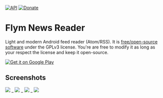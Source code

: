 [![API](https://img.shields.io/badge/API-21%2B-blue.svg?style=flat)](https://android-arsenal.com/api?level=21)
[![Donate](https://img.shields.io/badge/Donate-PayPal-green.svg)](https://www.paypal.me/fredericjulian)

Flym News Reader
==================

Light and modern Android feed reader (Atom/RSS).
It is [free/open-source software](https://www.gnu.org/philosophy/free-sw.html) under the GPLv3 license. You're are free to modify it as long as your respect the license and keep it open-source.

<a href='https://play.google.com/store/apps/details?id=net.frju.flym'><img alt='Get it on Google Play' src='https://play.google.com/intl/en_us/badges/images/generic/en_badge_web_generic.png'/></a>

## Screenshots

![](https://lh3.googleusercontent.com/IABRvlpoCXSNwWd1vPuRw7kVFEHoIv_ChdZMBs8lLa0OVaTYPpJ2TO44p3w-wdrzluvd=w1440-h620-rw) _
![](https://lh3.googleusercontent.com/Ie5lLGF242xxPPuSpDznKvK4OTfYI21xPnipG8p8Gtg7qUS1UPVNP3c0iwL0DLMOOw=w1440-h620-rw) _
![](https://lh3.googleusercontent.com/LqORvNPrsJC0VB30oD6mtnIfQTVcxyTkKVVLQnElQ6i9__Kq7bwZGj74FmB3wZ4jWw=w1440-h620-rw) _
![](https://lh3.googleusercontent.com/WxTPChHUjJr3EKUj6Kq8pfsT827swCz9HSBH_Cqya1UGaIJjO8SQM6RDrRJHkghMWKE=w1440-h620-rw)
